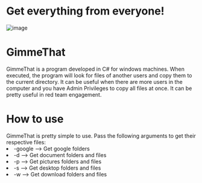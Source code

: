 # Get everything from everyone!
![image](https://github.com/diego-tella/GimmeThat/assets/70545257/19572563-8cdf-47c1-a466-80e400b1e20a)

<h1>GimmeThat</h1>
GimmeThat is a program developed in C# for windows machines. When executed, the program will look for files of another users and copy them to the current directory. It can be useful when there are more users in the computer and you have Admin Privileges to copy all files at once. It can be pretty useful in red team engagement.

<h1>How to use</h1>
GimmeThat is pretty simple to use. Pass the following arguments to get their respective files:
   <li>-google --> Get google folders</li>
   <li>-d --> Get document folders and files</li>
   <li>-p --> Get pictures folders and files</li>
   <li>-s --> Get desktop folders and files</li>
   <li>-w --> Get download folders and files</li>
